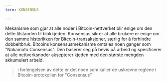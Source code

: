 ```yaml
---
term: KONSENSUS

---
```

Mekanisme som gjør at alle noder i Bitcoin-nettverket blir enige om den delte tilstanden til blokkjeden. Konsensus sikrer at alle brukere er enige om den samme historikken for Bitcoin-transaksjoner, særlig for å forhindre dobbeltbruk. Bitcoins konsensusmekanisme omtales noen ganger som "Nakamoto Consensus". Den baserer seg på bevis på arbeid og spesifiserer at alle nettverksnoder aksepterer kjeden med den største mengden akkumulert arbeid.

> i forlengelsen av dette er det noen som kaller de uskrevne reglene i Bitcoin-protokollen for "Consensus"
